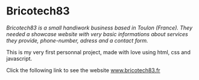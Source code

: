 <h1>Bricotech83</h1>
<p><em>Bricotech83 is a small handiwork business based in Toulon (France). They needed a showcase website with very basic informations about services they provide, phone-number, adress and a contact form.</em></p>
<p>This is my very first personnal project, made with love using html, css and javascript.</p>
<p>Click the following link to see the website <a href="www.bricotech83.fr">www.bricotech83.fr</p>
